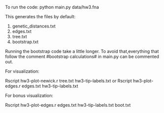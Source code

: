 To run the code:
python main.py data/hw3.fna

This generates the files by default:
1. genetic_distances.txt
2. edges.txt
3. tree.txt
4. bootstrap.txt

Running the bootstrap code take a little longer. To avoid that,everything that
follow the comment #bootstrap calculations# in main.py can be commented out.

For visualization:

Rscript hw3-plot-newick.r tree.txt hw3-tip-labels.txt
or
Rscript hw3-plot-edges.r edges.txt hw3-tip-labels.txt

For bonus visualization:

Rscript hw3-plot-edges.r edges.txt hw3-tip-labels.txt boot.txt
